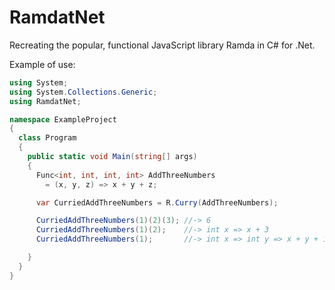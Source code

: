 # RamdatNet

Recreating the popular, functional JavaScript library Ramda in C# for .Net.

Example of use:

```csharp
using System;
using System.Collections.Generic;
using RamdatNet;

namespace ExampleProject
{
  class Program
  {
    public static void Main(string[] args)
    {
      Func<int, int, int, int> AddThreeNumbers
        = (x, y, z) => x + y + z;

      var CurriedAddThreeNumbers = R.Curry(AddThreeNumbers);

      CurriedAddThreeNumbers(1)(2)(3); //-> 6
      CurriedAddThreeNumbers(1)(2);    //-> int x => x + 3
      CurriedAddThreeNumbers(1);       //-> int x => int y => x + y + 1

    }
  }
}
```
